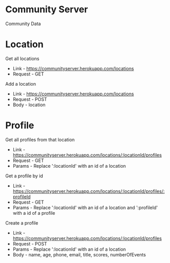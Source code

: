 # Community Server
Community Data

# Location
Get all locations
* Link - https://communityserver.herokuapp.com/locations
* Request - GET

Add a location
* Link - https://communityserver.herokuapp.com/locations
* Request - POST
* Body - location

# Profile
Get all profiles from that location
* Link - https://communityserver.herokuapp.com/locations/:locationId/profiles
* Request - GET
* Params - Replace ':locationId' with an id of a location

Get a profile by id
* Link - https://communityserver.herokuapp.com/locations/:locationId/profiles/:profileId
* Request - GET
* Params - Replace ':locationId' with an id of a location and ':profileId' with a id of a profile

Create a profile
* Link - https://communityserver.herokuapp.com/locations/:locationId/profiles
* Request - POST
* Params - Replace ':locationId' with an id of a location
* Body - name, age, phone, email, title, scores, numberOfEvents
